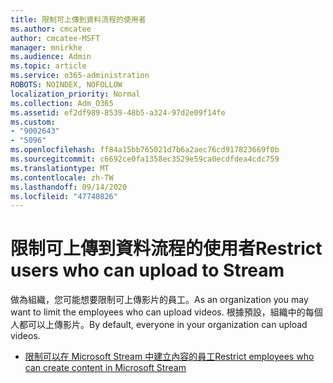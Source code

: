 ```yaml
---
title: 限制可上傳到資料流程的使用者
ms.author: cmcatee
author: cmcatee-MSFT
manager: mnirkhe
ms.audience: Admin
ms.topic: article
ms.service: o365-administration
ROBOTS: NOINDEX, NOFOLLOW
localization_priority: Normal
ms.collection: Adm_O365
ms.assetid: ef2df989-8539-48b5-a324-97d2e09f14fe
ms.custom:
- "9002643"
- "5096"
ms.openlocfilehash: ff84a15bb765021d7b6a2aec76cd917823669f0b
ms.sourcegitcommit: c6692ce0fa1358ec3529e59ca0ecdfdea4cdc759
ms.translationtype: MT
ms.contentlocale: zh-TW
ms.lasthandoff: 09/14/2020
ms.locfileid: "47740826"
---
```

# <a name="restrict-users-who-can-upload-to-stream"></a><span data-ttu-id="a1f06-102">限制可上傳到資料流程的使用者</span><span class="sxs-lookup"><span data-stu-id="a1f06-102">Restrict users who can upload to Stream</span></span>

<span data-ttu-id="a1f06-103">做為組織，您可能想要限制可上傳影片的員工。</span><span class="sxs-lookup"><span data-stu-id="a1f06-103">As an organization you may want to limit the employees who can upload videos.</span></span> <span data-ttu-id="a1f06-104">根據預設，組織中的每個人都可以上傳影片。</span><span class="sxs-lookup"><span data-stu-id="a1f06-104">By default, everyone in your organization can upload videos.</span></span>

- [<span data-ttu-id="a1f06-105">限制可以在 Microsoft Stream 中建立內容的員工</span><span class="sxs-lookup"><span data-stu-id="a1f06-105">Restrict employees who can create content in Microsoft Stream</span></span>](https://docs.microsoft.com/stream/restrict-uploaders)
